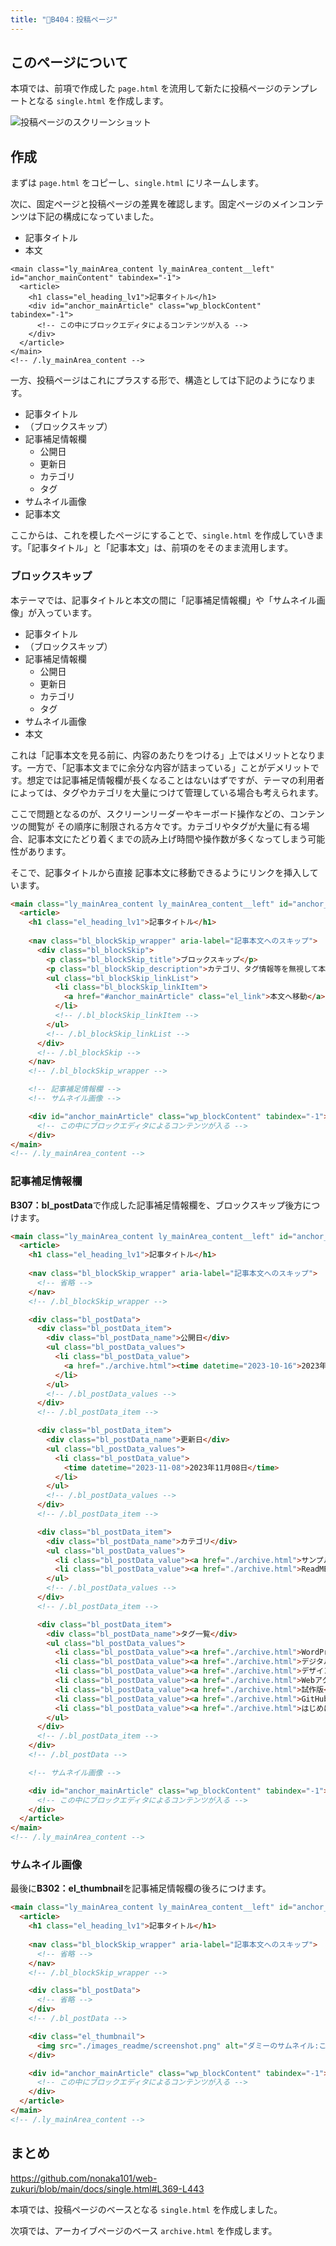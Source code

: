 ```yaml
---
title: "📄B404：投稿ページ"
---
```


## このページについて

本項では、前項で作成した `page.html` を流用して新たに投稿ページのテンプレートとなる `single.html` を作成します。

![投稿ページのスクリーンショット](/images/books/web-zukuri/page-single-01.png)

## 作成

まずは `page.html` をコピーし、`single.html` にリネームします。

次に、固定ページと投稿ページの差異を確認します。固定ページのメインコンテンツは下記の構成になっていました。

- 記事タイトル
- 本文

```html:前項で作成したメインコンテンツ
<main class="ly_mainArea_content ly_mainArea_content__left" id="anchor_mainContent" tabindex="-1">
  <article>
    <h1 class="el_heading_lv1">記事タイトル</h1>
    <div id="anchor_mainArticle" class="wp_blockContent" tabindex="-1">
      <!-- この中にブロックエディタによるコンテンツが入る -->
    </div>
  </article>
</main>
<!-- /.ly_mainArea_content -->
```

一方、投稿ページはこれにプラスする形で、構造としては下記のようになります。

- 記事タイトル
- （ブロックスキップ）
- 記事補足情報欄
  - 公開日
  - 更新日
  - カテゴリ
  - タグ
- サムネイル画像
- 記事本文

ここからは、これを模したページにすることで、`single.html` を作成していきます。「記事タイトル」と「記事本文」は、前項のをそのまま流用します。

### ブロックスキップ

本テーマでは、記事タイトルと本文の間に「記事補足情報欄」や「サムネイル画像」が入っています。

- 記事タイトル
- （ブロックスキップ）
- 記事補足情報欄
  - 公開日
  - 更新日
  - カテゴリ
  - タグ
- サムネイル画像
- 本文

これは「記事本文を見る前に、内容のあたりをつける」上ではメリットとなります。一方で、「記事本文までに余分な内容が詰まっている」ことがデメリットです。想定では記事補足情報欄が長くなることはないはずですが、テーマの利用者によっては、タグやカテゴリを大量につけて管理している場合も考えられます。

ここで問題となるのが、スクリーンリーダーやキーボード操作などの、コンテンツの閲覧が その順序に制限される方々です。カテゴリやタグが大量に有る場合、記事本文にたどり着くまでの読み上げ時間や操作数が多くなってしまう可能性があります。

そこで、記事タイトルから直接 記事本文に移動できるようにリンクを挿入しています。

```html
<main class="ly_mainArea_content ly_mainArea_content__left" id="anchor_mainContent" tabindex="-1">
  <article>
    <h1 class="el_heading_lv1">記事タイトル</h1>
    
    <nav class="bl_blockSkip_wrapper" aria-label="記事本文へのスキップ">
      <div class="bl_blockSkip">
        <p class="bl_blockSkip_title">ブロックスキップ</p>
        <p class="bl_blockSkip_description">カテゴリ、タグ情報等を無視して本文までスキップします</p>
        <ul class="bl_blockSkip_linkList">
          <li class="bl_blockSkip_linkItem">
            <a href="#anchor_mainArticle" class="el_link">本文へ移動</a>
          </li>
          <!-- /.bl_blockSkip_linkItem -->
        </ul>
        <!-- /.bl_blockSkip_linkList -->
      </div>
      <!-- /.bl_blockSkip -->
    </nav>
    <!-- /.bl_blockSkip_wrapper -->

    <!-- 記事補足情報欄 -->
    <!-- サムネイル画像 -->

    <div id="anchor_mainArticle" class="wp_blockContent" tabindex="-1">
      <!-- この中にブロックエディタによるコンテンツが入る -->
    </div>
</main>
<!-- /.ly_mainArea_content -->
```

### 記事補足情報欄

**B307：bl_postData**で作成した記事補足情報欄を、ブロックスキップ後方につけます。

```html
<main class="ly_mainArea_content ly_mainArea_content__left" id="anchor_mainContent" tabindex="-1">
  <article>
    <h1 class="el_heading_lv1">記事タイトル</h1>
    
    <nav class="bl_blockSkip_wrapper" aria-label="記事本文へのスキップ">
      <!-- 省略 -->
    </nav>
    <!-- /.bl_blockSkip_wrapper -->

    <div class="bl_postData">
      <div class="bl_postData_item">
        <div class="bl_postData_name">公開日</div>
        <ul class="bl_postData_values">
          <li class="bl_postData_value">
            <a href="./archive.html"><time datetime="2023-10-16">2023年10月16日</time></a>
          </li>
        </ul>
        <!-- /.bl_postData_values -->
      </div>
      <!-- /.bl_postData_item -->

      <div class="bl_postData_item">
        <div class="bl_postData_name">更新日</div>
        <ul class="bl_postData_values">
          <li class="bl_postData_value">
            <time datetime="2023-11-08">2023年11月08日</time>
          </li>
        </ul>
        <!-- /.bl_postData_values -->
      </div>
      <!-- /.bl_postData_item -->

      <div class="bl_postData_item">
        <div class="bl_postData_name">カテゴリ</div>
        <ul class="bl_postData_values">
          <li class="bl_postData_value"><a href="./archive.html">サンプルページ</a></li>
          <li class="bl_postData_value"><a href="./archive.html">ReadME</a></li>
        </ul>
        <!-- /.bl_postData_values -->
      </div>
      <!-- /.bl_postData_item -->

      <div class="bl_postData_item">
        <div class="bl_postData_name">タグ一覧</div>
        <ul class="bl_postData_values">
          <li class="bl_postData_value"><a href="./archive.html">WordPress</a></li>
          <li class="bl_postData_value"><a href="./archive.html">デジタル庁</a></li>
          <li class="bl_postData_value"><a href="./archive.html">デザインシステム</a></li>
          <li class="bl_postData_value"><a href="./archive.html">Webアクセシビリティ</a></li>
          <li class="bl_postData_value"><a href="./archive.html">試作版</a></li>
          <li class="bl_postData_value"><a href="./archive.html">GitHub</a></li>
          <li class="bl_postData_value"><a href="./archive.html">はじめに</a></li>
        </ul>
      </div>
      <!-- /.bl_postData_item -->
    </div>
    <!-- /.bl_postData -->

    <!-- サムネイル画像 -->

    <div id="anchor_mainArticle" class="wp_blockContent" tabindex="-1">
      <!-- この中にブロックエディタによるコンテンツが入る -->
    </div>
  </article>
</main>
<!-- /.ly_mainArea_content -->
```

### サムネイル画像

最後に**B302：el_thumbnail**を記事補足情報欄の後ろにつけます。

```html
<main class="ly_mainArea_content ly_mainArea_content__left" id="anchor_mainContent" tabindex="-1">
  <article>
    <h1 class="el_heading_lv1">記事タイトル</h1>
    
    <nav class="bl_blockSkip_wrapper" aria-label="記事本文へのスキップ">
      <!-- 省略 -->
    </nav>
    <!-- /.bl_blockSkip_wrapper -->

    <div class="bl_postData">
      <!-- 省略 -->
    </div>
    <!-- /.bl_postData -->

    <div class="el_thumbnail">
      <img src="./images_readme/screenshot.png" alt="ダミーのサムネイル:このテーマのスクリーンショット">
    </div>

    <div id="anchor_mainArticle" class="wp_blockContent" tabindex="-1">
      <!-- この中にブロックエディタによるコンテンツが入る -->
    </div>
  </article>
</main>
<!-- /.ly_mainArea_content -->
```

## まとめ

https://github.com/nonaka101/web-zukuri/blob/main/docs/single.html#L369-L443

本項では、投稿ページのベースとなる `single.html` を作成しました。

次項では、アーカイブページのベース `archive.html` を作成します。
